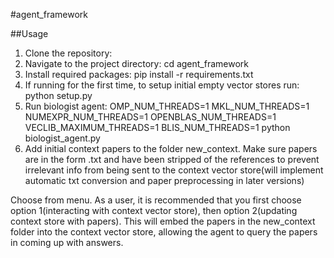 #agent_framework

##Usage
1. Clone the repository:
2. Navigate to the project directory: cd agent_framework
3. Install required packages: pip install -r requirements.txt
4. If running for the first time, to setup initial empty vector stores run: python setup.py
5. Run biologist agent: OMP_NUM_THREADS=1 MKL_NUM_THREADS=1 NUMEXPR_NUM_THREADS=1 OPENBLAS_NUM_THREADS=1 VECLIB_MAXIMUM_THREADS=1 BLIS_NUM_THREADS=1 python biologist_agent.py
6. Add initial context papers to the folder new_context. Make sure papers are in the form .txt and have been stripped of the references to prevent irrelevant info from being sent to the context vector store(will implement automatic txt conversion and paper preprocessing in later versions)

Choose from menu. As a user, it is recommended that you first choose option 1(interacting with context vector store), then option 2(updating context store with papers). This will embed the papers in the new_context folder into the context vector store, allowing the agent to query the papers in coming up with answers.
